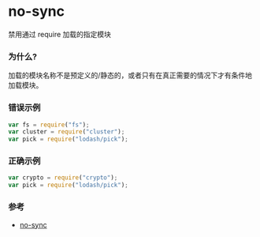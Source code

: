 # no-sync

禁用通过 require 加载的指定模块

### 为什么?

加载的模块名称不是预定义的/静态的，或者只有在真正需要的情况下才有条件地加载模块。

### 错误示例

```js
var fs = require("fs");
var cluster = require("cluster");
var pick = require("lodash/pick");
```

### 正确示例

```js
var crypto = require("crypto");
var pick = require("lodash/pick");
```

### 参考

- [no-sync](https://eslint.org/docs/rules/no-sync)
